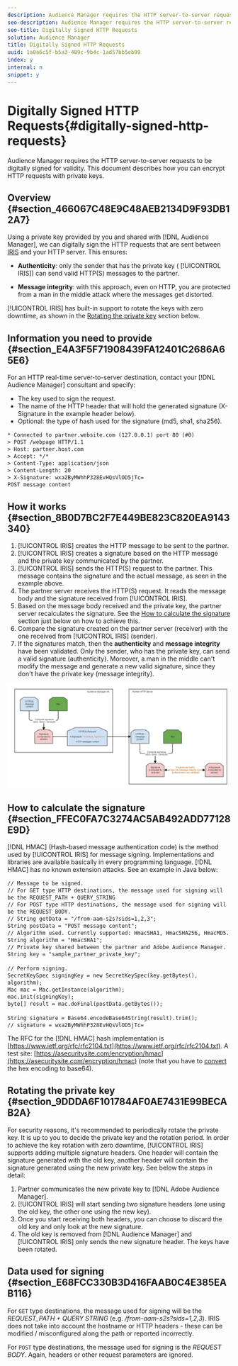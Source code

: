 ```yaml
---
description: Audience Manager requires the HTTP server-to-server requests to be digitally signed for validity. This document describes how you can encrypt HTTP requests with private keys.
seo-description: Audience Manager requires the HTTP server-to-server requests to be digitally signed for validity. This document describes how you can encrypt HTTP requests with private keys.
seo-title: Digitally Signed HTTP Requests
solution: Audience Manager
title: Digitally Signed HTTP Requests
uuid: 1a0a6c5f-b5a3-489c-9b4c-1ad57bb5eb99
index: y
internal: n
snippet: y
---
```


# Digitally Signed HTTP Requests{#digitally-signed-http-requests}

Audience Manager requires the HTTP server-to-server requests to be digitally signed for validity. This document describes how you can encrypt HTTP requests with private keys.

## Overview {#section_466067C48E9C48AEB2134D9F93DB12A7}

<!-- 

digitally_signed_http_requests.xml

 -->

Using a private key provided by you and shared with [!DNL Audience Manager], we can digitally sign the HTTP requests that are sent between [IRIS](../../../reference/system-components/components-data-action.md#section_1966DC17FD14419E943CEF04F13A005B) and your HTTP server. This ensures:

* **Authenticity**: only the sender that has the private key ( [!UICONTROL IRIS]) can send valid HTTP(S) messages to the partner. 

* **Message integrity**: with this approach, even on HTTP, you are protected from a man in the middle attack where the messages get distorted.

[!UICONTROL IRIS] has built-in support to rotate the keys with zero downtime, as shown in the [Rotating the private key](../../../c-integration/receiving-audience-data/real-time-outbound-transfers/digitally-signed-http-requests.md#section_9DDDA6F101784AF0AE7431E99BECAB2A) section below.

## Information you need to provide {#section_E4A3F5F71908439FA12401C2686A65E6}

For an HTTP real-time server-to-server destination, contact your [!DNL Audience Manager] consultant and specify:

* The key used to sign the request. 
* The name of the HTTP header that will hold the generated signature (X-Signature in the example header below). 
* Optional: the type of hash used for the signature (md5, sha1, sha256).

```
* Connected to partner.website.com (127.0.0.1) port 80 (#0) 
> POST /webpage HTTP/1.1 
> Host: partner.host.com 
> Accept: */* 
> Content-Type: application/json 
> Content-Length: 20 
> X-Signature: wxa2ByMWhhP328EvHQsVlOD5jTc= 
POST message content
```

## How it works {#section_8B0D7BC2F7E449BE823C820EA9143340}

1. [!UICONTROL IRIS] creates the HTTP message to be sent to the partner. 
1. [!UICONTROL IRIS] creates a signature based on the HTTP message and the private key communicated by the partner. 
1. [!UICONTROL IRIS] sends the HTTP(S) request to the partner. This message contains the signature and the actual message, as seen in the example above. 
1. The partner server receives the HTTP(S) request. It reads the message body and the signature received from [!UICONTROL IRIS]. 
1. Based on the message body received and the private key, the partner server recalculates the signature. See the [How to calculate the signature](../../../c-integration/receiving-audience-data/real-time-outbound-transfers/digitally-signed-http-requests.md#section_FFEC0FA7C3274AC5AB492ADD77128E9D) section just below on how to achieve this. 
1. Compare the signature created on the partner server (receiver) with the one received from [!UICONTROL IRIS] (sender). 
1. If the signatures match, then the **authenticity** and **message integrity** have been validated. Only the sender, who has the private key, can send a valid signature (authenticity). Moreover, a man in the middle can't modify the message and generate a new valid signature, since they don't have the private key (message integrity).

![](assets/iris-digitally-sign-http-request.png)

## How to calculate the signature {#section_FFEC0FA7C3274AC5AB492ADD77128E9D}

[!DNL HMAC] (Hash-based message authentication code) is the method used by [!UICONTROL IRIS] for message signing. Implementations and libraries are available basically in every programming language. [!DNL HMAC] has no known extension attacks. See an example in Java below:

```
// Message to be signed. 
// For GET type HTTP destinations, the message used for signing will be the REQUEST_PATH + QUERY_STRING 
// For POST type HTTP destinations, the message used for signing will be the REQUEST_BODY. 
// String getData = "/from-aam-s2s?sids=1,2,3"; 
String postData = "POST message content"; 
// Algorithm used. Currently supported: HmacSHA1, HmacSHA256, HmacMD5. 
String algorithm = "HmacSHA1"; 
// Private key shared between the partner and Adobe Audience Manager. 
String key = "sample_partner_private_key"; 
  
// Perform signing. 
SecretKeySpec signingKey = new SecretKeySpec(key.getBytes(), algorithm); 
Mac mac = Mac.getInstance(algorithm); 
mac.init(signingKey); 
byte[] result = mac.doFinal(postData.getBytes()); 
  
String signature = Base64.encodeBase64String(result).trim(); 
// signature = wxa2ByMWhhP328EvHQsVlOD5jTc=
```

The RFC for the [!DNL HMAC] hash implementation is [https://www.ietf.org/rfc/rfc2104.txt](https://www.ietf.org/rfc/rfc2104.txt). A test site: [https://asecuritysite.com/encryption/hmac](https://asecuritysite.com/encryption/hmac) (note that you have to [convert](https://tomeko.net/online_tools/hex_to_base64.php?lang=en) the hex encoding to base64).

## Rotating the private key {#section_9DDDA6F101784AF0AE7431E99BECAB2A}

For security reasons, it's recommended to periodically rotate the private key. It is up to you to decide the private key and the rotation period. In order to achieve the key rotation with zero downtime, [!UICONTROL IRIS] supports adding multiple signature headers. One header will contain the signature generated with the old key, another header will contain the signature generated using the new private key. See below the steps in detail:

1. Partner communicates the new private key to [!DNL Adobe Audience Manager]. 
1. [!UICONTROL IRIS] will start sending two signature headers (one using the old key, the other one using the new key). 
1. Once you start receiving both headers, you can choose to discard the old key and only look at the new signature. 
1. The old key is removed from [!DNL Audience Manager] and [!UICONTROL IRIS] only sends the new signature header. The keys have been rotated.

## Data used for signing {#section_E68FCC330B3D416FAAB0C4E385EAB116}

For `GET` type destinations, the message used for signing will be the *REQUEST_PATH + QUERY STRING* (e.g. */from-aam-s2s?sids=1,2,3*). IRIS does not take into account the hostname or HTTP headers - these can be modified / misconfigured along the path or reported incorrectly.

For `POST` type destinations, the message used for signing is the *REQUEST BODY*. Again, headers or other request parameters are ignored. 
